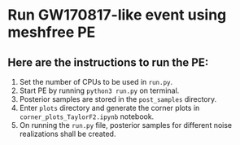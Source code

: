 # Run GW170817-like event using meshfree PE


## Here are the instructions to run the PE:

1. Set the number of CPUs to be used in `run.py`.
2. Start PE by running `python3 run.py` on terminal.
3. Posterior samples are stored in the `post_samples` directory.
4. Enter `plots` directory and generate the corner plots in `corner_plots_TaylorF2.ipynb` notebook. 
5. On running the `run.py` file, posterior samples for different noise realizations shall be created.